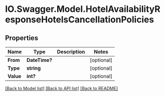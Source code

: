 # IO.Swagger.Model.HotelAvailabilityResponseHotelsCancellationPolicies
## Properties

Name | Type | Description | Notes
------------ | ------------- | ------------- | -------------
**From** | **DateTime?** |  | [optional] 
**Type** | **string** |  | [optional] 
**Value** | **int?** |  | [optional] 

[[Back to Model list]](../README.md#documentation-for-models) [[Back to API list]](../README.md#documentation-for-api-endpoints) [[Back to README]](../README.md)

